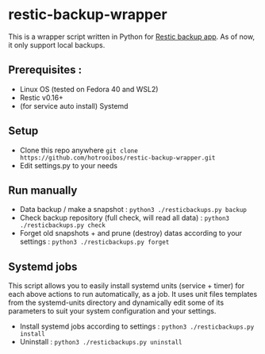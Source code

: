 # restic-backup-wrapper
This is a wrapper script written in Python for [Restic backup app](https://github.com/restic/restic/).
As of now, it only support local backups.

## Prerequisites :
- Linux OS (tested on Fedora 40 and WSL2)
- Restic v0.16+
- (for service auto install) Systemd

## Setup
- Clone this repo anywhere `git clone https://github.com/hotrooibos/restic-backup-wrapper.git`
- Edit settings.py to your needs

## Run manually
- Data backup / make a snapshot : `python3 ./resticbackups.py backup`
- Check backup repository (full check, will read all data) : `python3 ./resticbackups.py check`
- Forget old snapshots + and prune (destroy) datas according to your settings : `python3 ./resticbackups.py forget`

## Systemd jobs
This script allows you to easily install systemd units (service + timer) for each above actions to run automatically, as a job.
It uses unit files templates from the systemd-units directory and dynamically edit some of its parameters to suit your system configuration and your settings.

- Install systemd jobs according to settings : `python3 ./resticbackups.py install `
- Uninstall : `python3 ./resticbackups.py uninstall `